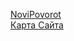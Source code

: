 <a href="https://novipovorot.pp.ua">NoviPovorot</a><br>
<a href="https://novipovorot.pp.ua/sitemap.html">Карта Сайта</a><br>
